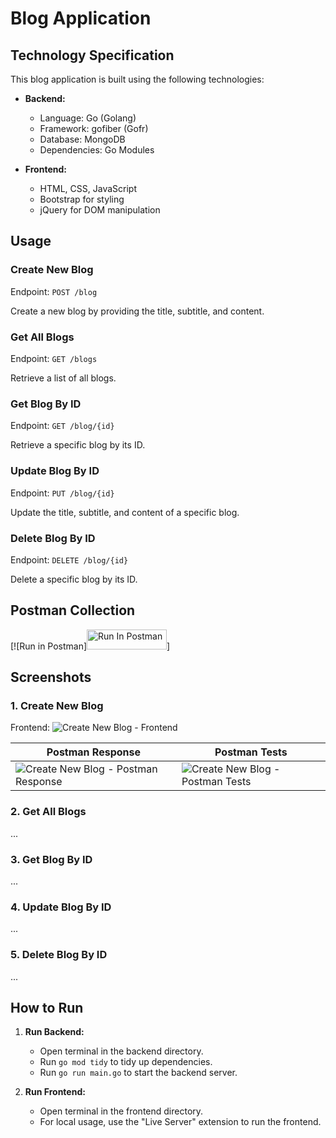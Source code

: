 # Blog Application

## Technology Specification

This blog application is built using the following technologies:

- **Backend:**
  - Language: Go (Golang)
  - Framework: gofiber (Gofr)
  - Database: MongoDB
  - Dependencies: Go Modules

- **Frontend:**
  - HTML, CSS, JavaScript
  - Bootstrap for styling
  - jQuery for DOM manipulation

## Usage

### Create New Blog
Endpoint: `POST /blog`

Create a new blog by providing the title, subtitle, and content.

### Get All Blogs
Endpoint: `GET /blogs`

Retrieve a list of all blogs.

### Get Blog By ID
Endpoint: `GET /blog/{id}`

Retrieve a specific blog by its ID.

### Update Blog By ID
Endpoint: `PUT /blog/{id}`

Update the title, subtitle, and content of a specific blog.

### Delete Blog By ID
Endpoint: `DELETE /blog/{id}`

Delete a specific blog by its ID.

## Postman Collection
[![Run in Postman][<img src="https://run.pstmn.io/button.svg" alt="Run In Postman" style="width: 128px; height: 32px;">](https://app.getpostman.com/run-collection/31394686-037e2999-fd0f-4d4f-a6c5-76a02c6923a0?action=collection%2Ffork&source=rip_markdown&collection-url=entityId%3D31394686-037e2999-fd0f-4d4f-a6c5-76a02c6923a0%26entityType%3Dcollection%26workspaceId%3D42632939-a688-4bfc-baad-b3f4c2d2d9bf)]

## Screenshots

### 1. Create New Blog

Frontend:
![Create New Blog - Frontend](path/to/frontend-screenshot.png)

Postman Response         | Postman Tests
------------------------- | -------------------------
![Create New Blog - Postman Response](path/to/postman-response-screenshot.png) | ![Create New Blog - Postman Tests](path/to/postman-tests-screenshot.png)

### 2. Get All Blogs

...

### 3. Get Blog By ID

...

### 4. Update Blog By ID

...

### 5. Delete Blog By ID

...

## How to Run

1. **Run Backend:**
   - Open terminal in the backend directory.
   - Run `go mod tidy` to tidy up dependencies.
   - Run `go run main.go` to start the backend server.

2. **Run Frontend:**
   - Open terminal in the frontend directory.
   - For local usage, use the "Live Server" extension to run the frontend.
